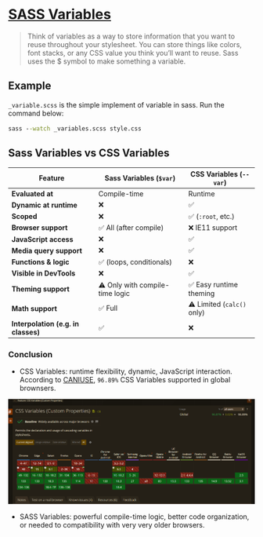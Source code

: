 # [SASS Variables](https://sass-lang.com/guide/#variables)

> Think of variables as a way to store information that you want to reuse throughout your stylesheet. You can store things like colors, font stacks, or any CSS value you think you’ll want to reuse. Sass uses the $ symbol to make something a variable.

## Example

`_variable.scss` is the simple implement of variable in sass. Run the command below:

```cmd
sass --watch _variables.scss style.css
```

## Sass Variables vs CSS Variables

| Feature                             | **Sass Variables** (`$var`)     | **CSS Variables** (`--var`) |
| ----------------------------------- | ------------------------------- | --------------------------- |
| **Evaluated at**                    | Compile-time                    | Runtime                     |
| **Dynamic at runtime**              | ❌                              | ✅                          |
| **Scoped**                          | ❌                              | ✅ (`:root`, etc.)          |
| **Browser support**                 | ✅ All (after compile)          | ❌ IE11 support             |
| **JavaScript access**               | ❌                              | ✅                          |
| **Media query support**             | ❌                              | ✅                          |
| **Functions & logic**               | ✅ (loops, conditionals)        | ❌                          |
| **Visible in DevTools**             | ❌                              | ✅                          |
| **Theming support**                 | ⚠️ Only with compile-time logic | ✅ Easy runtime theming     |
| **Math support**                    | ✅ Full                         | ⚠️ Limited (`calc()` only)  |
| **Interpolation (e.g. in classes)** | ✅                              | ❌                          |

### Conclusion

- CSS Variables:  runtime flexibility, dynamic, JavaScript interaction. According to [CANIUSE](https://caniuse.com/css-variables), `96.89%` CSS Variables supported in global brownsers.

![CSS Variable in caniuse 2025](CSSVariable(Caniuse).png)

- SASS Variables: powerful compile-time logic, better code organization, or needed to compatibility with very very older browsers.
